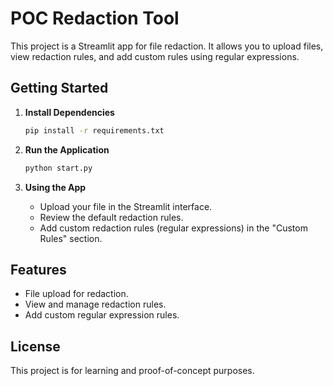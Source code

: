 # POC Redaction Tool

This project is a Streamlit app for file redaction. It allows you to upload files, view redaction rules, and add custom rules using regular expressions.

## Getting Started

1. **Install Dependencies**

    ```bash
    pip install -r requirements.txt
    ```

2. **Run the Application**

    ```bash
    python start.py
    ```

3. **Using the App**
    - Upload your file in the Streamlit interface.
    - Review the default redaction rules.
    - Add custom redaction rules (regular expressions) in the "Custom Rules" section.

## Features

- File upload for redaction.
- View and manage redaction rules.
- Add custom regular expression rules.

## License

This project is for learning and proof-of-concept purposes.